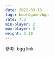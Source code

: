 ```yaml
---
date: 2022-03-13
tags: boardgame/bga
rate: 7.3
min-player: 2
max-player: 5
weight: 3.10
---
```


參考: bgg link

